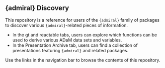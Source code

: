 ## {admiral} Discovery

This repository is a reference for users of the `{admiral}` family of packages to discover various `{admiral}`-related pieces of information. 

* In the gt and reactable tabs, users can explore which functions can be used to derive various ADaM data sets and variables.
* In the Presentation Archive tab, users can find a collection of presentations featuring `{admiral}` and related packages.

Use the links in the navigation bar to browse the contents of this repository.
